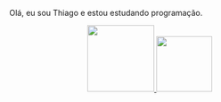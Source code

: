 Olá, eu sou Thiago e estou estudando programação.

<div align="center">
  <a href="https://github.com/ThiagoMathe">
  <img height="120em" src="https://github-readme-stats.vercel.app/api?username=ThiagoMathe&show_icons=true&theme=dracula&include_all_commits=true&count_private=true"/>
  <img height="100em" src="https://github-readme-stats.vercel.app/api/top-langs/?username=ThiagoMathe&layout=compact&langs_count=7&theme=dracula"/>
</div>
